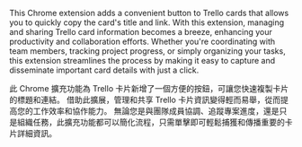 This Chrome extension adds a convenient button to Trello cards that allows you to quickly copy the card's title and link. With this extension, managing and sharing Trello card information becomes a breeze, enhancing your productivity and collaboration efforts. Whether you're coordinating with team members, tracking project progress, or simply organizing your tasks, this extension streamlines the process by making it easy to capture and disseminate important card details with just a click.

此 Chrome 擴充功能為 Trello 卡片新增了一個方便的按鈕，可讓您快速複製卡片的標題和連結。 借助此擴展，管理和共享 Trello 卡片資訊變得輕而易舉，從而提高您的工作效率和協作能力。 無論您是與團隊成員協調、追蹤專案進度，還是只是組織任務，此擴充功能都可以簡化流程，只需單擊即可輕鬆捕獲和傳播重要的卡片詳細資訊。
